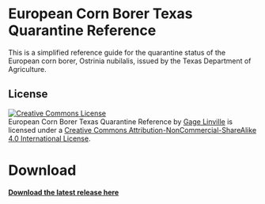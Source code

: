 # European Corn Borer Texas Quarantine Reference

This is a simplified reference guide for the quarantine status of the European corn borer, Ostrinia nubilalis, issued by the Texas Department of Agriculture. 

## License
<a rel="license" href="http://creativecommons.org/licenses/by-nc-sa/4.0/"><img alt="Creative Commons License" style="border-width:0" src="https://i.creativecommons.org/l/by-nc-sa/4.0/88x31.png"/></a><br/><span xmlns:dct="http://purl.org/dc/terms/" property="dct:title">European Corn Borer Texas Quarantine Reference</span> by <a xmlns:cc="http://creativecommons.org/ns#" href="https://github.com/G-099" property="cc:attributionName" rel="cc:attributionURL">Gage Linville</a> is licensed under a <a rel="license" href="http://creativecommons.org/licenses/by-nc-sa/4.0/">Creative Commons Attribution-NonCommercial-ShareAlike 4.0 International License</a>.

# Download
<b><a href="https://github.com/G-099/European_Corn_Borer_Texas_Quarantine_Reference/blob/main/European_Corn_Borer_Quarantine_Reference.pdf">Download the latest release here</a></b>
